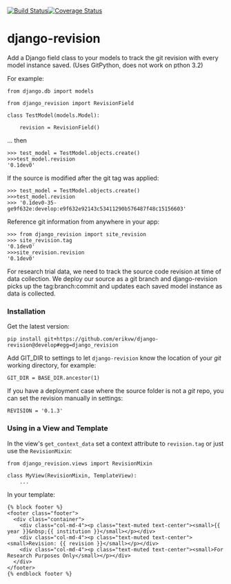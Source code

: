 [![Build Status](https://travis-ci.org/erikvw/django-revision.svg?branch=master)](https://travis-ci.org/erikvw/django-revision)[![Coverage Status](https://coveralls.io/repos/erikvw/django-revision/badge.svg)](https://coveralls.io/r/erikvw/django-revision)

# django-revision

Add a Django field class to your models to track the git revision with every model instance saved. (Uses GitPython, does not work on pthon 3.2)

For example:

    from django.db import models
    
    from django_revision import RevisionField
    
    class TestModel(models.Model):

        revision = RevisionField()

... then

    >>> test_model = TestModel.objects.create()
    >>>test_model.revision
    '0.1dev0'

If the source is modified after the git tag was applied:

    >>> test_model = TestModel.objects.create()
    >>>test_model.revision
    >>> '0.1dev0-35-ge9f632e:develop:e9f632e92143c53411290b576487f48c15156603'

Reference git information from anywhere in your app:

    >>> from django_revision import site_revision
    >>> site_revision.tag
    '0.1dev0'
    >>>site_revision.revision
    '0.1dev0'


For research trial data, we need to track the source code revision at time of data collection. We deploy our source as a git branch and django-revision picks up the tag:branch:commit and updates
each saved model instance as data is collected.

### Installation

Get the latest version:

    pip install git+https://github.com/erikvw/django-revision@develop#egg=django_revision

Add  GIT_DIR to settings to let `django-revision` know the location of your _git_ working directory, for example:

    GIT_DIR = BASE_DIR.ancestor(1)
    
If you have a deployment case where the source folder is not a _git_ repo, you can set the revision manually in settings:
	
    REVISION = '0.1.3'

### Using in a View and Template
In the view's `get_context_data` set a context attribute to `revision.tag` or just use the `RevisionMixin`:

    from django_revision.views import RevisionMixin

    class MyView(RevisionMixin, TemplateView):
        ...

In your template:

    {% block footer %} 
	<footer class="footer">
	  <div class="container">
	    <div class="col-md-4"><p class="text-muted text-center"><small>{{ year }}&nbsp;{{ institution }}</small></p></div>
	    <div class="col-md-4"><p class="text-muted text-center"><small>Revision: {{ revision }}</small></p></div>
	    <div class="col-md-4"><p class="text-muted text-center"><small>For Research Purposes Only</small></p></div>
	  </div>
	</footer>
    {% endblock footer %}

